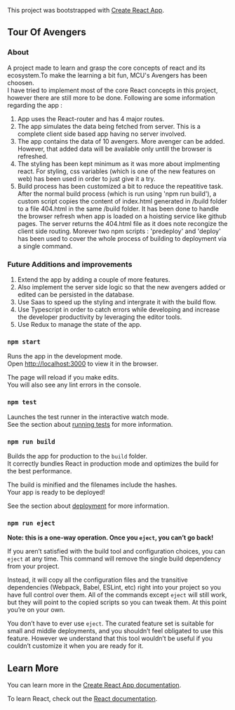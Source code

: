 This project was bootstrapped with [Create React App](https://github.com/facebook/create-react-app).

## Tour Of Avengers

### About 

A project made to learn and grasp the core concepts of react and its ecosystem.To make the learning a bit fun, MCU's Avengers has been choosen.<br>
I have tried to implement most of the core React concepts in this project, however there are still more to be done. Following are some information regarding the app : <br>

1) App uses the React-router and has 4 major routes.
2) The app simulates the data being fetched from server. This is a complete client side based app having no server involved.
3) The app contains the data of 10 avengers. More avenger can be added. However, that added data will be available only untill the browser is refreshed.
4) The styling has been kept minimum as it was more about implmenting react. For styling, css variables (which is one of the new features on web) has been used in order to just give it a try.
5) Build process has been customized a bit to reduce the repeatitive task. After the normal build process (which is run using 'npm run build'), a custom script copies the content of index.html generated in /build folder to a file 404.html in the same /build folder. It has been done to handle the browser refresh when app is loaded on a hoisting service like github pages. The server returns the 404.html file as it does note recongize the client side routing. Morever two npm scripts : 'predeploy' and 'deploy' has been used to cover the whole process of building to deployment via a single command.

### Future Additions and improvements

1) Extend the app by adding a couple of more features.
2) Also implement the server side logic so that the new avengers added or edited can be persisted in the database.
3) Use Saas to speed up the styling and intergrate it with the build flow.
4) Use Typescript in order to catch errors while developing and increase the developer productivity by leveraging the editor tools.
4) Use Redux to manage the state of the app.


### `npm start`

Runs the app in the development mode.<br>
Open [http://localhost:3000](http://localhost:3000) to view it in the browser.

The page will reload if you make edits.<br>
You will also see any lint errors in the console.

### `npm test`

Launches the test runner in the interactive watch mode.<br>
See the section about [running tests](https://facebook.github.io/create-react-app/docs/running-tests) for more information.

### `npm run build`

Builds the app for production to the `build` folder.<br>
It correctly bundles React in production mode and optimizes the build for the best performance.

The build is minified and the filenames include the hashes.<br>
Your app is ready to be deployed!

See the section about [deployment](https://facebook.github.io/create-react-app/docs/deployment) for more information.

### `npm run eject`

**Note: this is a one-way operation. Once you `eject`, you can’t go back!**

If you aren’t satisfied with the build tool and configuration choices, you can `eject` at any time. This command will remove the single build dependency from your project.

Instead, it will copy all the configuration files and the transitive dependencies (Webpack, Babel, ESLint, etc) right into your project so you have full control over them. All of the commands except `eject` will still work, but they will point to the copied scripts so you can tweak them. At this point you’re on your own.

You don’t have to ever use `eject`. The curated feature set is suitable for small and middle deployments, and you shouldn’t feel obligated to use this feature. However we understand that this tool wouldn’t be useful if you couldn’t customize it when you are ready for it.

## Learn More

You can learn more in the [Create React App documentation](https://facebook.github.io/create-react-app/docs/getting-started).

To learn React, check out the [React documentation](https://reactjs.org/).
